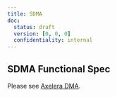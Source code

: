 ```yaml
---
title: SDMA
doc:
  status: draft
  version: [0, 0, 0]
  confidentiality: internal
---
```



SDMA Functional Spec
--------------------

Please see [Axelera DMA](https://axeleraai.atlassian.net/wiki/spaces/archrd/pages/486375457/DMA+Axelera).

